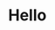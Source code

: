 <head>
  <meta name="google-site-verification" content="vCybCEn7r668sClDH0Kqc4qNwAqkVrjEFRVKMygBLJg" />
  <meta name="og:title" content="This is OG Title"/>
  <meta http-equiv="Content-Security-Policy" content="default-src *; style-src 'self' 'unsafe-inline'; script-src 'self' 'unsafe-inline' 'unsafe-eval' https://github.githubassets.com/">  
  <!--
  <script>
    console.log('foo');
  </script>
-->
</head>


# Hello
